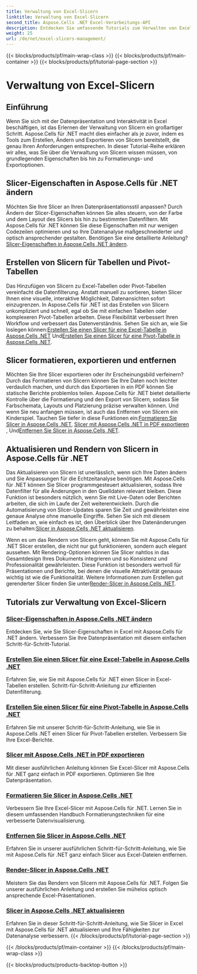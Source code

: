 ```yaml
---
title: Verwaltung von Excel-Slicern
linktitle: Verwaltung von Excel-Slicern
second_title: Aspose.Cells .NET Excel-Verarbeitungs-API
description: Entdecken Sie umfassende Tutorials zum Verwalten von Excel-Slicern mit Aspose.Cells für .NET. Erfahren Sie, wie Sie Slicer mühelos erstellen, aktualisieren, formatieren und exportieren.
weight: 25
url: /de/net/excel-slicers-management/
---
```


{{< blocks/products/pf/main-wrap-class >}}
{{< blocks/products/pf/main-container >}}
{{< blocks/products/pf/tutorial-page-section >}}

# Verwaltung von Excel-Slicern

## Einführung

Wenn Sie sich mit der Datenpräsentation und Interaktivität in Excel beschäftigen, ist das Erlernen der Verwaltung von Slicern ein großartiger Schritt. Aspose.Cells für .NET macht dies einfacher als je zuvor, indem es Tools zum Erstellen, Ändern und Exportieren von Slicern bereitstellt, die genau Ihren Anforderungen entsprechen. In dieser Tutorial-Reihe erklären wir alles, was Sie über die Verwaltung von Slicern wissen müssen, von grundlegenden Eigenschaften bis hin zu Formatierungs- und Exportoptionen.

## Slicer-Eigenschaften in Aspose.Cells für .NET ändern
Möchten Sie Ihre Slicer an Ihren Datenpräsentationsstil anpassen? Durch Ändern der Slicer-Eigenschaften können Sie alles steuern, von der Farbe und dem Layout des Slicers bis hin zu bestimmten Datenfiltern. Mit Aspose.Cells für .NET können Sie diese Eigenschaften mit nur wenigen Codezeilen optimieren und so Ihre Datenanalyse maßgeschneiderter und optisch ansprechender gestalten. Benötigen Sie eine detaillierte Anleitung?[Slicer-Eigenschaften in Aspose.Cells .NET ändern](./change-slicer-properties/).

## Erstellen von Slicern für Tabellen und Pivot-Tabellen
 Das Hinzufügen von Slicern zu Excel-Tabellen oder Pivot-Tabellen vereinfacht die Datenfilterung. Anstatt manuell zu sortieren, bieten Slicer Ihnen eine visuelle, interaktive Möglichkeit, Datenansichten sofort einzugrenzen. In Aspose.Cells für .NET ist das Erstellen von Slicern unkompliziert und schnell, egal ob Sie mit einfachen Tabellen oder komplexeren Pivot-Tabellen arbeiten. Diese Flexibilität verbessert Ihren Workflow und verbessert das Datenverständnis. Sehen Sie sich an, wie Sie loslegen können:[Erstellen Sie einen Slicer für eine Excel-Tabelle in Aspose.Cells .NET](./create-slicer-excel-table/) Und[Erstellen Sie einen Slicer für eine Pivot-Tabelle in Aspose.Cells .NET](./create-slicer-pivot-table/).

## Slicer formatieren, exportieren und entfernen
 Möchten Sie Ihre Slicer exportieren oder ihr Erscheinungsbild verfeinern? Durch das Formatieren von Slicern können Sie Ihre Daten noch leichter verdaulich machen, und durch das Exportieren in ein PDF können Sie statische Berichte problemlos teilen. Aspose.Cells für .NET bietet detaillierte Kontrolle über die Formatierung und den Export von Slicern, sodass Sie Farbschemata, Layouts und Platzierung präzise verwalten können. Und wenn Sie neu anfangen müssen, ist auch das Entfernen von Slicern ein Kinderspiel. Tauchen Sie tiefer in diese Funktionen ein:[Formatieren Sie Slicer in Aspose.Cells .NET](./format-slicers/), [Slicer mit Aspose.Cells .NET in PDF exportieren](./export-slicer-to-pdf/) , Und[Entfernen Sie Slicer in Aspose.Cells .NET](./remove-slicers/).

## Aktualisieren und Rendern von Slicern in Aspose.Cells für .NET

Das Aktualisieren von Slicern ist unerlässlich, wenn sich Ihre Daten ändern und Sie Anpassungen für die Echtzeitanalyse benötigen. Mit Aspose.Cells für .NET können Sie Slicer programmgesteuert aktualisieren, sodass Ihre Datenfilter für alle Änderungen in den Quelldaten relevant bleiben. Diese Funktion ist besonders nützlich, wenn Sie mit Live-Daten oder Berichten arbeiten, die sich im Laufe der Zeit weiterentwickeln. Durch die Automatisierung von Slicer-Updates sparen Sie Zeit und gewährleisten eine genaue Analyse ohne manuelle Eingriffe. Sehen Sie sich mit diesem Leitfaden an, wie einfach es ist, den Überblick über Ihre Datenänderungen zu behalten:[Slicer in Aspose.Cells .NET aktualisieren](./update-slicers/).

Wenn es um das Rendern von Slicern geht, können Sie mit Aspose.Cells für .NET Slicer erstellen, die nicht nur gut funktionieren, sondern auch elegant aussehen. Mit Rendering-Optionen können Sie Slicer nahtlos in das Gesamtdesign Ihres Dokuments integrieren und so Konsistenz und Professionalität gewährleisten. Diese Funktion ist besonders wertvoll für Präsentationen und Berichte, bei denen die visuelle Attraktivität genauso wichtig ist wie die Funktionalität. Weitere Informationen zum Erstellen gut gerenderter Slicer finden Sie unter[Render-Slicer in Aspose.Cells .NET](./render-slicers/).

## Tutorials zur Verwaltung von Excel-Slicern
### [Slicer-Eigenschaften in Aspose.Cells .NET ändern](./change-slicer-properties/)
Entdecken Sie, wie Sie Slicer-Eigenschaften in Excel mit Aspose.Cells für .NET ändern. Verbessern Sie Ihre Datenpräsentation mit diesem einfachen Schritt-für-Schritt-Tutorial.
### [Erstellen Sie einen Slicer für eine Excel-Tabelle in Aspose.Cells .NET](./create-slicer-excel-table/)
Erfahren Sie, wie Sie mit Aspose.Cells für .NET einen Slicer in Excel-Tabellen erstellen. Schritt-für-Schritt-Anleitung zur effizienten Datenfilterung.
### [Erstellen Sie einen Slicer für eine Pivot-Tabelle in Aspose.Cells .NET](./create-slicer-pivot-table/)
Erfahren Sie mit unserer Schritt-für-Schritt-Anleitung, wie Sie in Aspose.Cells .NET einen Slicer für Pivot-Tabellen erstellen. Verbessern Sie Ihre Excel-Berichte.
### [Slicer mit Aspose.Cells .NET in PDF exportieren](./export-slicer-to-pdf/)
Mit dieser ausführlichen Anleitung können Sie Excel-Slicer mit Aspose.Cells für .NET ganz einfach in PDF exportieren. Optimieren Sie Ihre Datenpräsentation.
### [Formatieren Sie Slicer in Aspose.Cells .NET](./format-slicers/)
Verbessern Sie Ihre Excel-Slicer mit Aspose.Cells für .NET. Lernen Sie in diesem umfassenden Handbuch Formatierungstechniken für eine verbesserte Datenvisualisierung.
### [Entfernen Sie Slicer in Aspose.Cells .NET](./remove-slicers/)
Erfahren Sie in unserer ausführlichen Schritt-für-Schritt-Anleitung, wie Sie mit Aspose.Cells für .NET ganz einfach Slicer aus Excel-Dateien entfernen.
### [Render-Slicer in Aspose.Cells .NET](./render-slicers/)
Meistern Sie das Rendern von Slicern mit Aspose.Cells für .NET. Folgen Sie unserer ausführlichen Anleitung und erstellen Sie mühelos optisch ansprechende Excel-Präsentationen.
### [Slicer in Aspose.Cells .NET aktualisieren](./update-slicers/)
Erfahren Sie in dieser Schritt-für-Schritt-Anleitung, wie Sie Slicer in Excel mit Aspose.Cells für .NET aktualisieren und Ihre Fähigkeiten zur Datenanalyse verbessern.
{{< /blocks/products/pf/tutorial-page-section >}}

{{< /blocks/products/pf/main-container >}}
{{< /blocks/products/pf/main-wrap-class >}}

{{< blocks/products/products-backtop-button >}}
